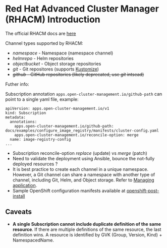 # Red Hat Advanced Cluster Manager (RHACM) Introduction

The official RHACM docs are [here](https://access.redhat.com/documentation/en-us/red_hat_advanced_cluster_management_for_kubernetes/2.1/)

Channel types supported by RHACM:

* *namespace* - Namespace (namespace channel)
* *helmrepo* - Helm repositories
* *objectbucket* - Object storage repositories
* *git* - Git repositores (supports [Kustomize](https://kustomize.io/))
* ~~*github* - GitHub repositories (likely deprecated, use *git* intsead)~~

Futher info:

Subscription annotation `apps.open-cluster-management.io/github-path` can point to a single yaml file, example:
```
apiVersion: apps.open-cluster-management.io/v1
kind: Subscription
metadata:
  annotations:
    apps.open-cluster-management.io/github-path: docs/examples/configure_image_registry/manifests/cluster-config.yaml
    apps.open-cluster-management.io/reconcile-option: merge
  name: image-registry-config
...
```

* Subscription reconcile-option *replace* (update) vs *merge* (patch)
* Need to validate the deployment using Ansible, bounce the not-fully deployed resources ?
* It is best practice to create each channel in a unique namespace. However, a Git channel can share a namespace with another type of channel, including Git, Helm, and Object storage. Refer to [Managing application](https://access.redhat.com/documentation/en-us/red_hat_advanced_cluster_management_for_kubernetes/2.1/html/manage_applications/managing-applications).
* Sample OpenShift configuration manifests available at [openshift-post-install](https://github.com/noseka1/openshift-post-install)

## Caveats

* **A single Subscription cannot include duplicate definition of the same resource**. If there are multiple definitions of the same resource, the last definition wins. A resource is identified by GVK (Group, Version, Kind) + NamespacedName.
